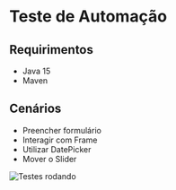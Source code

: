 # Teste de Automação

## Requirimentos
- Java 15
- Maven

## Cenários
- Preencher formulário
- Interagir com Frame
- Utilizar DatePicker
- Mover o Slider

![Testes rodando](/teste.gif)
